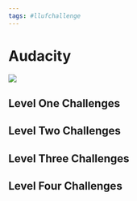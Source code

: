 ```yaml
---
tags: #llufchallenge
---
```



# Audacity


![](https://i.imgur.com/XHz3NBf.png)


## Level One Challenges 

## Level Two Challenges 

## Level Three Challenges 

## Level Four Challenges 